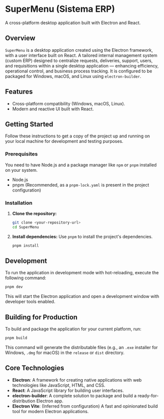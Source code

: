 # SuperMenu (Sistema ERP)

A cross-platform desktop application built with Electron and React.

## Overview

`SuperMenu` is a desktop application created using the Electron framework, with a user interface built on React. A tailored internal management system (custom ERP) designed to centralize requests, deliveries, support, users, and requisitions within a single desktop application — enhancing efficiency, operational control, and business process tracking. It is configured to be packaged for Windows, macOS, and Linux using `electron-builder`.

## Features

- Cross-platform compatibility (Windows, macOS, Linux).
- Modern and reactive UI built with React.

## Getting Started

Follow these instructions to get a copy of the project up and running on your local machine for development and testing purposes.

### Prerequisites

You need to have Node.js and a package manager like `npm` or `pnpm` installed on your system.

- Node.js
- pnpm (Recommended, as a `pnpm-lock.yaml` is present in the project configuration)

### Installation

1.  **Clone the repository:**
    ```sh
    git clone <your-repository-url>
    cd SuperMenu
    ```

2.  **Install dependencies:**
    Use `pnpm` to install the project's dependencies.
    ```sh
    pnpm install
    ```

## Development

To run the application in development mode with hot-reloading, execute the following command:

```sh
pnpm dev
```

This will start the Electron application and open a development window with developer tools enabled.

## Building for Production

To build and package the application for your current platform, run:

```sh
pnpm build
```

This command will generate the distributable files (e.g., an `.exe` installer for Windows, `.dmg` for macOS) in the `release` or `dist` directory.

## Core Technologies

- **Electron**: A framework for creating native applications with web technologies like JavaScript, HTML, and CSS.
- **React**: A JavaScript library for building user interfaces.
- **electron-builder**: A complete solution to package and build a ready-for-distribution Electron app.
- **Electron Vite**: (Inferred from configuration) A fast and opinionated build tool for modern Electron applications.
